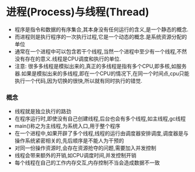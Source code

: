 # 进程(Process)与线程(Thread)

- 程序是指令和数据的有序集合,其本身没有任何运行的含义,是一个静态的概念.
- 而进程则是执行程序的一次执行过程,它是一个动态的概念.是系统资源分配的单位
- 通常在一个进程中可以包含若干个线程,当然一个进程中至少有一个线程,不然没有存在的意义.线程是CPU调度和执行的单位.
- 注意: 很多多线程是模拟出来的,真正的多线程是指有多个CPU,即多核,如服务器.如果是模拟出来的多线程,即在一个CPU的情况下,在同一个时间点,cpu只能执行一个代码,因为切换的很快,所以就有同时执行的错觉.

### 概念

- 线程就是独立执行的路劲
- 在程序运行时,即使没有自己创建线程,后台也会有多个线程,如主线程,gc线程
- main()称之为主线程,为系统入口,用于整个程序
- 在一个进程中,如果开辟了多个线程,线程的运行由调度器安排调度,调度器是与操作系统紧密相关的,先后顺序是不能人为干预的
- 对同一份操作资源时,会存在资源抢夺的问题,需要加入并发控制
- 线程会带来额外的开销,如CPU调度时间,并发控制开销
- 每个线程在自己的工作内存交互,内存控制不当会造成数据不一致